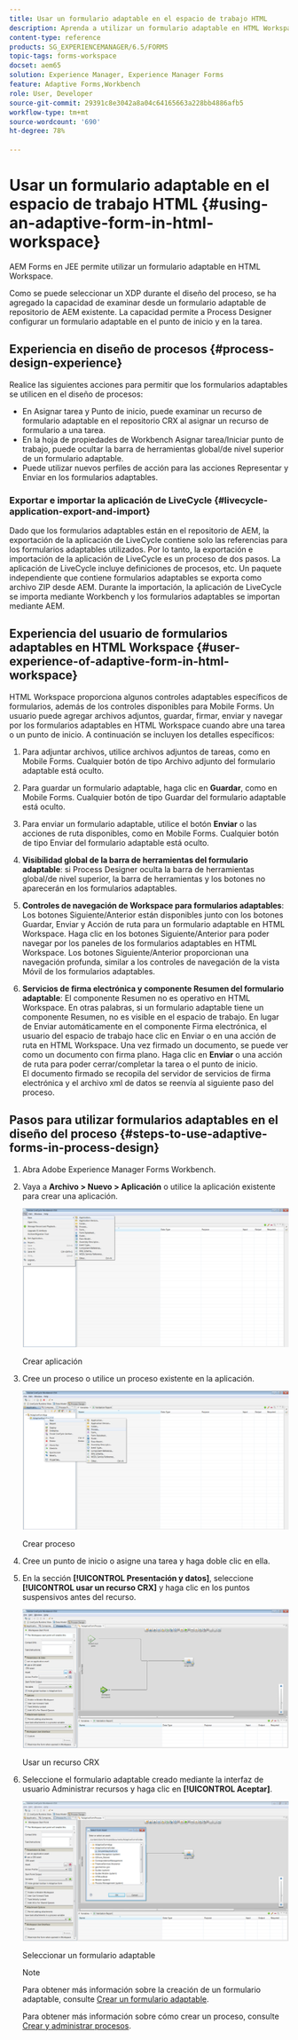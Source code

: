 ```yaml
---
title: Usar un formulario adaptable en el espacio de trabajo HTML
description: Aprenda a utilizar un formulario adaptable en HTML Workspace que permita a los trabajadores acceder al formulario en sus dispositivos.
content-type: reference
products: SG_EXPERIENCEMANAGER/6.5/FORMS
topic-tags: forms-workspace
docset: aem65
solution: Experience Manager, Experience Manager Forms
feature: Adaptive Forms,Workbench
role: User, Developer
source-git-commit: 29391c8e3042a8a04c64165663a228bb4886afb5
workflow-type: tm+mt
source-wordcount: '690'
ht-degree: 78%

---
```


# Usar un formulario adaptable en el espacio de trabajo HTML {#using-an-adaptive-form-in-html-workspace}

AEM Forms en JEE permite utilizar un formulario adaptable en HTML Workspace.

Como se puede seleccionar un XDP durante el diseño del proceso, se ha agregado la capacidad de examinar desde un formulario adaptable de repositorio de AEM existente. La capacidad permite a Process Designer configurar un formulario adaptable en el punto de inicio y en la tarea.

## Experiencia en diseño de procesos {#process-design-experience}

Realice las siguientes acciones para permitir que los formularios adaptables se utilicen en el diseño de procesos:

* En Asignar tarea y Punto de inicio, puede examinar un recurso de formulario adaptable en el repositorio CRX al asignar un recurso de formulario a una tarea.
* En la hoja de propiedades de Workbench Asignar tarea/Iniciar punto de trabajo, puede ocultar la barra de herramientas global/de nivel superior de un formulario adaptable.
* Puede utilizar nuevos perfiles de acción para las acciones Representar y Enviar en los formularios adaptables.

### Exportar e importar la aplicación de LiveCycle {#livecycle-application-export-and-import}

Dado que los formularios adaptables están en el repositorio de AEM, la exportación de la aplicación de LiveCycle contiene solo las referencias para los formularios adaptables utilizados. Por lo tanto, la exportación e importación de la aplicación de LiveCycle es un proceso de dos pasos. La aplicación de LiveCycle incluye definiciones de procesos, etc. Un paquete independiente que contiene formularios adaptables se exporta como archivo ZIP desde AEM. Durante la importación, la aplicación de LiveCycle se importa mediante Workbench y los formularios adaptables se importan mediante AEM.

## Experiencia del usuario de formularios adaptables en HTML Workspace {#user-experience-of-adaptive-form-in-html-workspace}

HTML Workspace proporciona algunos controles adaptables específicos de formularios, además de los controles disponibles para Mobile Forms. Un usuario puede agregar archivos adjuntos, guardar, firmar, enviar y navegar por los formularios adaptables en HTML Workspace cuando abre una tarea o un punto de inicio. A continuación se incluyen los detalles específicos:

1. Para adjuntar archivos, utilice archivos adjuntos de tareas, como en Mobile Forms. Cualquier botón de tipo Archivo adjunto del formulario adaptable está oculto.

1. Para guardar un formulario adaptable, haga clic en **Guardar**, como en Mobile Forms. Cualquier botón de tipo Guardar del formulario adaptable está oculto.

1. Para enviar un formulario adaptable, utilice el botón **Enviar** o las acciones de ruta disponibles, como en Mobile Forms. Cualquier botón de tipo Enviar del formulario adaptable está oculto.

1. **Visibilidad global de la barra de herramientas del formulario adaptable**: si Process Designer oculta la barra de herramientas global/de nivel superior, la barra de herramientas y los botones no aparecerán en los formularios adaptables.

1. **Controles de navegación de Workspace para formularios adaptables**: Los botones Siguiente/Anterior están disponibles junto con los botones Guardar, Enviar y Acción de ruta para un formulario adaptable en HTML Workspace. Haga clic en los botones Siguiente/Anterior para poder navegar por los paneles de los formularios adaptables en HTML Workspace. Los botones Siguiente/Anterior proporcionan una navegación profunda, similar a los controles de navegación de la vista Móvil de los formularios adaptables.

1. **Servicios de firma electrónica y componente Resumen del formulario adaptable**: El componente Resumen no es operativo en HTML Workspace. En otras palabras, si un formulario adaptable tiene un componente Resumen, no es visible en el espacio de trabajo. En lugar de Enviar automáticamente en el componente Firma electrónica, el usuario del espacio de trabajo hace clic en Enviar o en una acción de ruta en HTML Workspace. Una vez firmado un documento, se puede ver como un documento con firma plano. Haga clic en **Enviar** o una acción de ruta para poder cerrar/completar la tarea o el punto de inicio.\
   El documento firmado se recopila del servidor de servicios de firma electrónica y el archivo xml de datos se reenvía al siguiente paso del proceso.

## Pasos para utilizar formularios adaptables en el diseño del proceso {#steps-to-use-adaptive-forms-in-process-design}

1. Abra Adobe Experience Manager Forms Workbench.

1. Vaya a **Archivo > Nuevo > Aplicación** o utilice la aplicación existente para crear una aplicación.

   ![Crear nueva aplicación](assets/create_new_appl.png)

   Crear aplicación

1. Cree un proceso o utilice un proceso existente en la aplicación.

   ![Crear nuevo proceso](assets/create_new_process.png)

   Crear proceso

1. Cree un punto de inicio o asigne una tarea y haga doble clic en ella.
1. En la sección **[!UICONTROL Presentación y datos]**, seleccione **[!UICONTROL usar un recurso CRX]** y haga clic en los puntos suspensivos antes del recurso.

   ![Usar un recurso CRX](assets/use_crx_asset.png)

   Usar un recurso CRX

1. Seleccione el formulario adaptable creado mediante la interfaz de usuario Administrar recursos y haga clic en **[!UICONTROL Aceptar]**.

   ![Seleccionar un formulario adaptable](assets/selecting_form.png)

   Seleccionar un formulario adaptable

   >[!NOTE]
   >
   >Para obtener más información sobre la creación de un formulario adaptable, consulte [Crear un formulario adaptable](../../forms/using/creating-adaptive-form.md).
   >
   >
   >Para obtener más información sobre cómo crear un proceso, consulte [Crear y administrar procesos](https://help.adobe.com/en_US/AEMForms/6.1/WorkbenchHelp/WS92d06802c76abadb-1cc35bda128261a20dd-7ff7.2.html).
